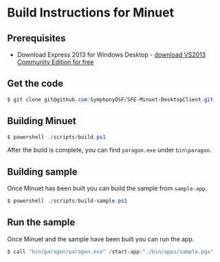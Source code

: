 # Build Instructions for Minuet

## Prerequisites

* Download Express 2013 for Windows Desktop - [download VS2013 Community Edition for free](http://www.visualstudio.com/en-us/products/visual-studio-express-vs.aspx)

## Get the code

```powershell
$ git clone git@github.com:SymphonyOSF/SFE-Minuet-DesktopClient.git
```

## Building Minuet

```powershell
$ powershell ./scripts/build.ps1
```

After the build is complete, you can find `paragon.exe` under `bin\paragon`.

## Building sample

Once Minuet has been built you can build the sample from `sample-app`.

```powershell
$ powershell ./scripts/build-sample.ps1
```

## Run the sample

Once Minuet and the sample have been built you can run the app.

```powershell
$ call "bin/paragon/paragon.exe" /start-app:"./bin/apps/sample.pgx"
```